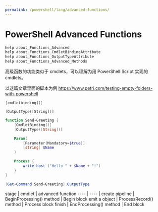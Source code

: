 ```yaml
---
permalink: /powershell/lang/advanced-functions/
---
```


# PowerShell Advanced Functions

```powershell
help about_Functions_Advanced
help about_Functions_CmdletBindingAttribute
help about_Functions_OutputTypeAttribute
help about_Functions_Advanced_Methods
```

高级函数的功能类似于 cmdlets，可以理解为用 PowerShell Script 实现的 cmdlets。

以这篇文章里面的脚本为例
<https://www.petri.com/testing-empty-folders-with-powershell>

`[cmdletbinding()]`


`[OutputType([String])]`

```powershell
function Send-Greeting {
    [CmdletBinding()]
    [OutputType([String])]

    Param(
        [Parameter(Mandatory=$true)]
        [string] $Name
    )

    Process {
        write-host ("Hello " + $Name + "!")
    }
}

(Get-Command Send-Greeting).OutputType

```


stage | cmdlet |  advanced function
----  | ----   |
create pipeline | BeginProcessing() method | Begin block
emit a object | ProcessRecord() method  | Process block
finish | EndProcessing() method | End block



